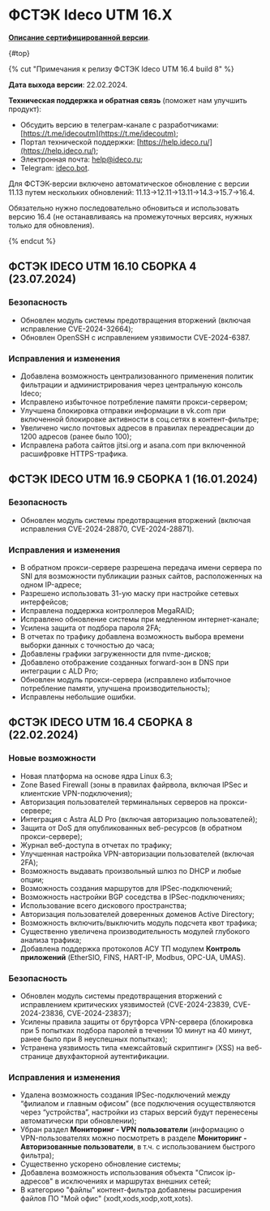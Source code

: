 # ФСТЭК Ideco UTM 16.X

**[Описание сертифицированной версии](https://static.ideco.ru/static/Ideco_UTM_2022.pdf?roistat_visit=462368)**.

{#top}

{% cut "Примечания к релизу ФСТЭК Ideco UTM 16.4 build 8" %}

**Дата выхода версии**: 22.02.2024. 

**Техническая поддержка и обратная связь** (поможет нам улучшить продукт):
* Обсудить версию в телеграм-канале с разработчиками: [https://t.me/idecoutm](https://t.me/idecoutm);
* Портал технической поддержки: [https://help.ideco.ru/](https://help.ideco.ru/);
* Электронная почта: help@ideco.ru;
* Telegram: [ideco.bot](https://telegram.im/@ideco_support_bot).

Для ФСТЭК-версии включено автоматическое обновление с версии 11.13 путем нескольких обновлений: 11.13->12.11->13.11->14.3->15.7->16.4.

Обязательно нужно последовательно обновиться и использовать версию 16.4 (не останавливаясь на промежуточных версиях, нужных только для обновления).

{% endcut %}

## ФСТЭК IDECO UTM 16.10 СБОРКА 4 (23.07.2024)

### Безопасность

- Обновлен модуль системы предотвращения вторжений (включая исправление CVE-2024-32664);
- Обновлен OpenSSH с исправлением уязвимости CVE-2024-6387.

### Исправления и изменения

- Добавлена возможность централизованного применения политик фильтрации и администрирования через центральную консоль Ideco;
- Исправлено избыточное потребление памяти прокси-сервером;
- Улучшена блокировка отправки информации в vk.com при включенной блокировке активности в соц.сетях в контент-фильтре;
- Увеличено число почтовых адресов в правилах переадресации до 1200 адресов (ранее было 100);
- Исправлена работа сайтов jitsi.org и asana.com при включенной расшифровке HTTPS-трафика.

## ФСТЭК IDECO UTM 16.9 СБОРКА 1 (16.01.2024)

### Безопасность

- Обновлен модуль системы предотвращения вторжений (включая исправления CVE-2024-28870, CVE-2024-28871).

### Исправления и изменения

- В обратном прокси-сервере разрешена передача имени сервера по SNI для возможности публикации разных сайтов, расположенных на одном IP-адресе;
- Разрешено использовать 31-ую маску при настройке сетевых интерфейсов;
- Исправлена поддержка контроллеров MegaRAID;
- Исправлено обновление системы при медленном интернет-канале;
- Усилена защита от подбора пароля 2FA;
- В отчетах по трафику добавлена возможность выбора времени выборки данных с точностью до часа;
- Добавлены графики загруженности для nvme-дисков;
- Добавлено отображение созданных forward-зон в DNS при интеграции с ALD Pro;
- Обновлен модуль прокси-сервера (исправлено избыточное потребление памяти, улучшена производительность);
- Исправлены небольшие ошибки.

## ФСТЭК IDECO UTM 16.4 СБОРКА 8 (22.02.2024)

### Новые возможности

- Новая платформа на основе ядра Linux 6.3;
- Zone Based Firewall (зоны в правилах файрвола, включая IPSec и клиентские VPN-подключения);
- Авторизация пользователей терминальных серверов на прокси-сервере;
- Интеграция с Astra ALD Pro (включая авторизацию пользователей);
- Защита от DoS для опубликованных веб-ресурсов (в обратном прокси-сервере);
- Журнал веб-доступа в отчетах по трафику;
- Улучшенная настройка VPN-авторизации пользователей (включая 2FA);
- Возможность выдавать произвольный шлюз по DHCP и любые опции;
- Возможность создания маршрутов для IPSec-подключений;
- Возможность настройки BGP соседства в IPSec-подключениях;
- Использование всего дискового пространства;
- Авторизация пользователей доверенных доменов Active Directory;
- Возможность включить/выключить модуль подсчета квот трафика;
- Существенно увеличена производительность модулей глубокого анализа трафика;
- Добавлена поддержка протоколов АСУ ТП модулем **Контроль приложений** (EtherSIO, FINS, HART-IP, Modbus, OPC-UA, UMAS).

### Безопасность

- Обновлен модуль системы предотвращения вторжений с исправлением критических уязвимостей (CVE-2024-23839, CVE-2024-23836, CVE-2024-23837);
- Усилены правила защиты от брутфорса VPN-сервера (блокировка при 5 попытках подбора паролей в течении 10 минут на 40 минут, ранее было при 8 неуспешных попытках);
- Устранена уязвимость типа «межсайтовый скриптинг» (XSS) на веб-странице двухфакторной аутентификации.

### Исправления и изменения

- Удалена возможность создания IPSec-подключений между “филиалом и главным офисом” (все подключения осуществляются через “устройства”, настройки из старых версий будут перенесены автоматически при обновлении);
- Убран раздел **Мониторинг - VPN пользователи** (информацию о VPN-пользователях можно посмотреть в разделе **Мониторинг - Авторизованные пользователи**, в т.ч. с использованием быстрого фильтра);
- Существенно ускорено обновление системы;
- Добавлена возможность использования объекта "Список ip-адресов" в исключениях и маршрутах внешних сетей;
- В категорию "файлы" контент-фильтра добавлены расширения файлов ПО "Мой офис" (xodt,xods,xodp,xott,xots).
